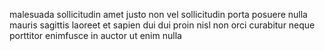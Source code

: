 malesuada sollicitudin amet justo non vel sollicitudin porta posuere nulla
mauris sagittis laoreet et sapien dui dui proin nisl non orci curabitur neque
porttitor enimfusce in auctor ut enim nulla